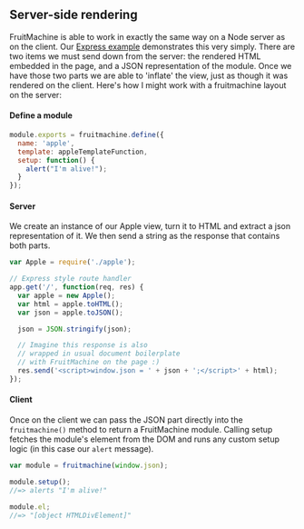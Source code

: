 ## Server-side rendering

FruitMachine is able to work in exactly the same way on a Node server as on the client. Our [Express example](../examples/express) demonstrates this very simply. There are two items we must send down from the server: the rendered HTML embedded in the page, and a JSON representation of the module. Once we have those two parts we are able to 'inflate' the view, just as though it was rendered on the client. Here's how I might work with a fruitmachine layout on the server:

#### Define a module

```js
module.exports = fruitmachine.define({
  name: 'apple',
  template: appleTemplateFunction,
  setup: function() {
    alert("I'm alive!");
  }
});
```

#### Server

We create an instance of our Apple view, turn it to HTML and extract a json representation of it. We then send a string as the response that contains both parts.

```js
var Apple = require('./apple');

// Express style route handler
app.get('/', function(req, res) {
  var apple = new Apple();
  var html = apple.toHTML();
  var json = apple.toJSON();

  json = JSON.stringify(json);

  // Imagine this response is also
  // wrapped in usual document boilerplate
  // with FruitMachine on the page :)
  res.send('<script>window.json = ' + json + ';</script>' + html);
});
```

#### Client

Once on the client we can pass the JSON part directly into the `fruitmachine()` method to return a FruitMachine module. Calling setup fetches the module's element from the DOM and runs any custom setup logic (in this case our `alert` message).

```js
var module = fruitmachine(window.json);

module.setup();
//=> alerts "I'm alive!"

module.el;
//=> "[object HTMLDivElement]"
```